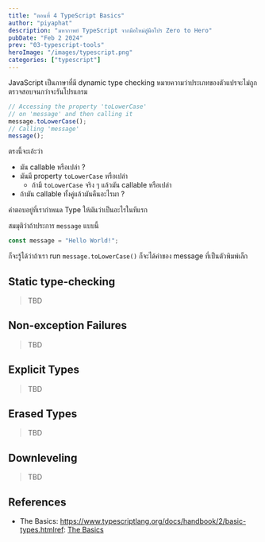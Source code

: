 ```yaml
---
title: "ตอนที่ 4 TypeScript Basics"
author: "piyaphat"
description: "มหากาพย์ TypeScript จากมือใหม่สู่มือโปร Zero to Hero"
pubDate: "Feb 2 2024"
prev: "03-typescript-tools"
heroImage: "/images/typescript.png"
categories: ["typescript"]
---
```


JavaScript เป็นภาษาที่มี dynamic type checking หมายความว่าประเภทของตัวแปรจะไม่ถูกตรวจสอบจนกว่าจะรันโปรแกรม

```ts
// Accessing the property 'toLowerCase'
// on 'message' and then calling it
message.toLowerCase();
// Calling 'message'
message();
```

ตรงนี้จะเอ้ะว่า

-   มัน callable หรือเปล่า ?
-   มันมี property `toLowerCase` หรือเปล่า
    -   ถ้ามี `toLowerCase` จริง ๆ แล้วมัน callable หรือเปล่า
-   ถ้ามัน callable ทั้งคู่แล้วมันคืนอะไรมา ?

คำตอบอยู่ที่เรากำหนด Type ให้มันว่าเป็นอะไรในทีแรก

สมมุติว่าถ้าประการ `message` แบบนี้

```ts
const message = "Hello World!";
```

ก็จะรู้ได้ว่าถ้าเรา run `message.toLowerCase()` ก็จะได้ค่าของ message ที่เป็นตัวพิมพ์เล็ก

## Static type-checking

> TBD

## Non-exception Failures

> TBD

## Explicit Types

> TBD

## Erased Types

> TBD

## Downleveling

> TBD

## References

-   The Basics: https://www.typescriptlang.org/docs/handbook/2/basic-types.htmlref: [The Basics](https://www.typescriptlang.org/docs/handbook/2/basic-types.html)
